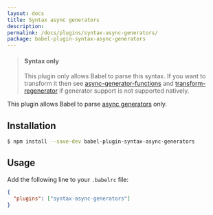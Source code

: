 ```yaml
---
layout: docs
title: Syntax async generators
description:
permalink: /docs/plugins/syntax-async-generators/
package: babel-plugin-syntax-async-generators
---
```


<blockquote class="babel-callout babel-callout-info">
  <h4>Syntax only</h4>
  <p>
    This plugin only allows Babel to parse this syntax. If you want to transform it then
    see <a href="/docs/plugins/transform-async-generator-functions/">async-generator-functions</a> and <a href="/docs/plugins/transform-regenerator">transform-regenerator</a> if generator support is not supported natively.
  </p>
</blockquote>

This plugin allows Babel to parse [async generators](https://github.com/zenparsing/async-iteration/) only.

## Installation

```sh
$ npm install --save-dev babel-plugin-syntax-async-generators
```

## Usage

Add the following line to your `.babelrc` file:

```json
{
  "plugins": ["syntax-async-generators"]
}
```
